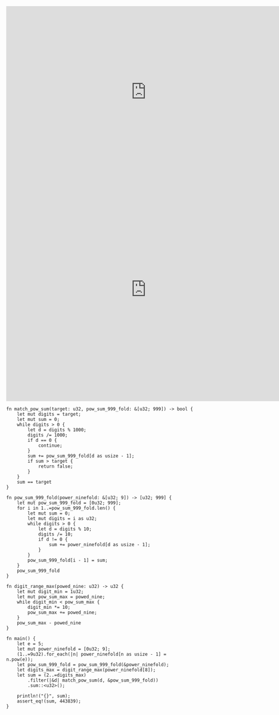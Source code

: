 <html><iframe src="https://docs.google.com/presentation/d/e/2PACX-1vRoiWWblcSHsZfzlRjD8JN9zSxxlT7YkOgkrY06vvNEkkwsxw3YHISIR7ioJsQfNgzC-Yl-6DVieOVN/embed?start=false&loop=false&delayms=60000" frameborder="0" width="750" height="460" allowfullscreen="true" mozallowfullscreen="true" webkitallowfullscreen="true"></iframe></html>

<html><iframe frameborder="0" width="750" height="600" src="https://play.rust-lang.org/?version=stable&mode=debug&edition=2018&code=fn%20power_digit_sum(mut%20n%3A%20u32%2C%20exp%3A%20u32)%20-%3E%20u32%20%7B%0A%20%20%20%20let%20mut%20sum%20%3D%200u32%3B%0A%20%20%20%20while%20n%20%3E%200%20%7B%0A%20%20%20%20%20%20%20%20let%20d%20%3D%20n%20%25%2010%3B%0A%20%20%20%20%20%20%20%20n%20%2F%3D%2010%3B%0A%20%20%20%20%20%20%20%20sum%20%2B%3D%20d.pow(exp)%3B%0A%20%20%20%20%7D%0A%20%20%20%20sum%0A%7D%0A%0Afn%20power_digit_sum_mod(n%3A%20u32%2C%20exp%3A%20u32)%20-%3E%20u32%20%7B%0A%20%20%20%20let%20log10%20%3D%20(n%20as%20f32).log10()%20as%20u32%3B%0A%20%20%20%20(0..%3Dlog10)%0A%20%20%20%20%20%20%20%20.map(%7Ci%7C%2010u32.pow(i))%0A%20%20%20%20%20%20%20%20.map(%7Cp%7C%20((n%20%25%20(p%20*%2010)%20-%20n%20%25%20p)%20%2F%20p).pow(exp))%0A%20%20%20%20%20%20%20%20.sum()%0A%7D%0A%0Afn%20main()%20%7B%0A%20%20%20%20println!(%22%7B%7D%22%2C%20power_digit_sum(1634%2C%204))%3B%0A%20%20%20%20println!(%22%7B%7D%22%2C%20power_digit_sum_mod(1634%2C%204))%3B%0A%7D%0A"></iframe></html>

```rust,editable
fn match_pow_sum(target: u32, pow_sum_999_fold: &[u32; 999]) -> bool {
    let mut digits = target;
    let mut sum = 0;
    while digits > 0 {
        let d = digits % 1000;
        digits /= 1000;
        if d == 0 {
            continue;
        }
        sum += pow_sum_999_fold[d as usize - 1];
        if sum > target {
            return false;
        }
    }
    sum == target
}

fn pow_sum_999_fold(power_ninefold: &[u32; 9]) -> [u32; 999] {
    let mut pow_sum_999_fold = [0u32; 999];
    for i in 1..=pow_sum_999_fold.len() {
        let mut sum = 0;
        let mut digits = i as u32;
        while digits > 0 {
            let d = digits % 10;
            digits /= 10;
            if d != 0 {
                sum += power_ninefold[d as usize - 1];
            }
        }
        pow_sum_999_fold[i - 1] = sum;
    }
    pow_sum_999_fold
}

fn digit_range_max(powed_nine: u32) -> u32 {
    let mut digit_min = 1u32;
    let mut pow_sum_max = powed_nine;
    while digit_min < pow_sum_max {
        digit_min *= 10;
        pow_sum_max += powed_nine;
    }
    pow_sum_max - powed_nine
}

fn main() {
    let e = 5;
    let mut power_ninefold = [0u32; 9];
    (1..=9u32).for_each(|n| power_ninefold[n as usize - 1] = n.pow(e));
    let pow_sum_999_fold = pow_sum_999_fold(&power_ninefold);
    let digits_max = digit_range_max(power_ninefold[8]);
    let sum = (2..=digits_max)
        .filter(|&d| match_pow_sum(d, &pow_sum_999_fold))
        .sum::<u32>();

    println!("{}", sum);
    assert_eq!(sum, 443839);
}
```
